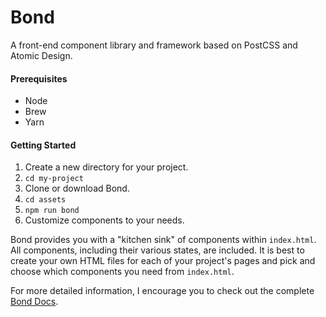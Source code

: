 # Bond

A front-end component library and framework based on PostCSS and Atomic Design.

#### Prerequisites

* Node
* Brew
* Yarn

#### Getting Started

1. Create a new directory for your project.
2. `cd my-project`
3. Clone or download Bond.
4. `cd assets`
5. `npm run bond`
6. Customize components to your needs.

Bond provides you with a "kitchen sink" of components within `index.html`. All components, including their various states, are included. It is best to create your own HTML files for each of your project's pages and pick and choose which components you need from `index.html`.

For more detailed information, I encourage you to check out the complete [Bond Docs](http://bond.codeandmortar.com/docs).
